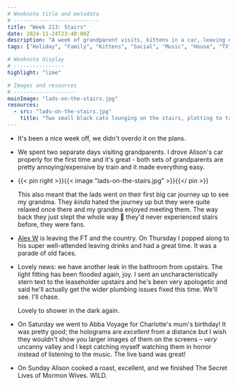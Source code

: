 ```yaml
---
# Weeknote title and metadata
# ---------------------------
title: "Week 213: Stairs"
date: 2024-11-24T23:40:00Z
description: "A week of grandparent visits, kittens in a car, leaving drinks, another leak, showering in the dark, gigs with family, holograms, roast dinners, and mormon wives."
tags: ["Holiday", "Family", "Kittens", "Social", "Music", "House", "TV"]

# Weeknote display
# ----------------
highlight: "lime"

# Images and resources
# --------------------
mainImage: "lads-on-the-stairs.jpg"
resources:
  - src: "lads-on-the-stairs.jpg"
    title: "Two small black cats lounging on the stairs, plotting to trip up an elderly woman"
---
```


  * It's been a nice week off, we didn't overdo it on the plans.

  * We spent two separate days visiting grandparents. I drove Alison's car properly for the first time and it's great - both sets of grandparents are pretty annoying/expensive by train and it made everything easy.

  * {{< pin right >}}{{< image "lads-on-the-stairs.jpg" >}}{{</ pin >}}

    This also meant that the lads went on their first big car journey up to see my grandma. They _kinda_ hated the journey up but they were quite relaxed once there and my grandma enjoyed meeting them. The way back they just slept the whole way :tada: they'd never experienced stairs before, they were fans.

  * [Alex W](https://alexwilson.tech/) is leaving the FT and the country. On Thursday I popped along to his super well-attended leaving drinks and had a great time. It was a parade of old faces.

  * Lovely news: we have another leak in the bathroom from upstairs. The light fitting has been flooded again, joy. I sent an uncharacteristically stern text to the leaseholder upstairs and he's been very apologetic and said he'll actually get the wider plumbing issues fixed this time. We'll see. I'll chase.

    Lovely to shower in the dark again.

  * On Saturday we went to Abba Voyage for Charlotte's mum's birthday! It was pretty good; the holograms are _excellent_ from a distance but I wish they wouldn't show you larger images of them on the screens – _very_ uncanny valley and I kept catching myself watching them in horror instead of listening to the music. The live band was great!

  * On Sunday Alison cooked a roast, excellent, and we finished The Secret Lives of Mormon Wives. WILD.
